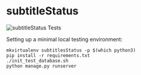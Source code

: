 subtitleStatus
==============

![subtitleStatus Tests](https://github.com/c3subtitles/subtitleStatus/workflows/subtitleStatus%20Tests/badge.svg)

Setting up a minimal local testing environment:
```
mkvirtualenv subtitlesStatus -p $(which python3)
pip install -r requirements.txt
./init_test_database.sh
python manage.py runserver
```
